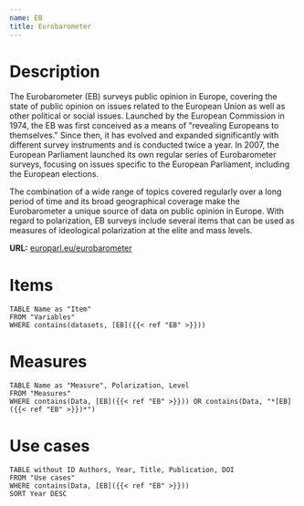 ```yaml
---
name: EB
title: Eurobarometer
---
```

# Description

The Eurobarometer (EB) surveys public opinion in Europe, covering the state of public opinion on issues related to the European Union as well as other political or social issues. Launched by the European Commission in 1974, the EB was first conceived as a means of "revealing Europeans to themselves." Since then, it has evolved and expanded significantly with different survey instruments and is conducted twice a year. In 2007, the European Parliament launched its own regular series of Eurobarometer surveys, focusing on issues specific to the European Parliament, including the European elections.

The combination of a wide range of topics covered regularly over a long period of time and its broad geographical coverage make the Eurobarometer a unique source of data on public opinion in Europe. With regard to polarization, EB surveys include several items that can be used as measures of ideological polarization at the elite and mass levels.

**URL:** [europarl.eu/eurobarometer](https://europa.eu/eurobarometer/screen/home)
# Items
```dataview
TABLE Name as "Item"
FROM "Variables"
WHERE contains(datasets, [EB]({{< ref "EB" >}}))
```

# Measures
```dataview
TABLE Name as "Measure", Polarization, Level
FROM "Measures"
WHERE contains(Data, [EB]({{< ref "EB" >}})) OR contains(Data, "*[EB]({{< ref "EB" >}})*")
```
# Use cases
```dataview
TABLE without ID Authors, Year, Title, Publication, DOI
FROM "Use cases"
WHERE contains(Data, [EB]({{< ref "EB" >}}))
SORT Year DESC
```